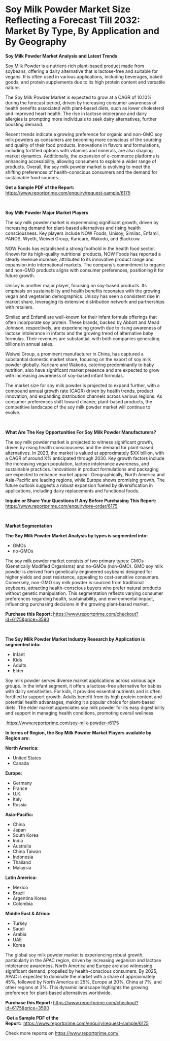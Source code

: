 <p><h1>Soy Milk Powder Market Size Reflecting a Forecast Till 2032: Market By Type, By Application and By Geography</h1></p><p><strong>Soy Milk Powder Market Analysis and Latest Trends</strong></p>
<p><p>Soy Milk Powder is a nutrient-rich plant-based product made from soybeans, offering a dairy alternative that is lactose-free and suitable for vegans. It is often used in various applications, including beverages, baked goods, and protein supplements due to its high protein content and versatile nature.</p><p>The Soy Milk Powder Market is expected to grow at a CAGR of 10.10% during the forecast period, driven by increasing consumer awareness of health benefits associated with plant-based diets, such as lower cholesterol and improved heart health. The rise in lactose intolerance and dairy allergies is prompting more individuals to seek dairy alternatives, further boosting demand.</p><p>Recent trends indicate a growing preference for organic and non-GMO soy milk powders as consumers are becoming more conscious of the sourcing and quality of their food products. Innovations in flavors and formulations, including fortified options with vitamins and minerals, are also shaping market dynamics. Additionally, the expansion of e-commerce platforms is enhancing accessibility, allowing consumers to explore a wider range of products. Overall, the soy milk powder market is evolving to meet the shifting preferences of health-conscious consumers and the demand for sustainable food sources.</p></p>
<p><strong>Get a Sample PDF of the Report:&nbsp;</strong> <a href="https://www.reportprime.com/enquiry/request-sample/6175?utm_campaign=3367&utm_medium=2&utm_source=Github&utm_content=ia&utm_term=24032025&utm_id=soy-milk-powder">https://www.reportprime.com/enquiry/request-sample/6175</a></p>
<p>&nbsp;</p>
<p><strong>Soy Milk Powder Major Market Players</strong></p>
<p><p>The soy milk powder market is experiencing significant growth, driven by increasing demand for plant-based alternatives and rising health consciousness. Key players include NOW Foods, Unisoy, Similac, Enfamil, PANOS, Wyeth, Weiwei Group, Karicare, Wakodo, and Blackcow.</p><p>NOW Foods has established a strong foothold in the health food sector. Known for its high-quality nutritional products, NOW Foods has reported a steady revenue increase, attributed to its innovative product range and expansion into international markets. The company’s commitment to organic and non-GMO products aligns with consumer preferences, positioning it for future growth.</p><p>Unisoy is another major player, focusing on soy-based products. Its emphasis on sustainability and health benefits resonates with the growing vegan and vegetarian demographics. Unisoy has seen a consistent rise in market share, leveraging its extensive distribution network and partnerships with retailers.</p><p>Similac and Enfamil are well-known for their infant formula offerings that often incorporate soy protein. These brands, backed by Abbott and Mead Johnson, respectively, are experiencing growth due to rising awareness of lactose intolerance in infants and the growing trend of alternative baby formulas. Their revenues are substantial, with both companies generating billions in annual sales.</p><p>Weiwei Group, a prominent manufacturer in China, has captured a substantial domestic market share, focusing on the export of soy milk powder globally. Karicare and Wakodo, catering predominantly to baby nutrition, also have significant market presence and are expected to grow with increasing awareness of soy-based infant formulas.</p><p>The market size for soy milk powder is projected to expand further, with a compound annual growth rate (CAGR) driven by health trends, product innovation, and expanding distribution channels across various regions. As consumer preferences shift toward cleaner, plant-based products, the competitive landscape of the soy milk powder market will continue to evolve.</p></p>
<p>&nbsp;</p>
<p><strong>What Are The Key Opportunities For Soy Milk Powder Manufacturers?</strong></p>
<p><p>The soy milk powder market is projected to witness significant growth, driven by rising health consciousness and the demand for plant-based alternatives. In 2023, the market is valued at approximately $XX billion, with a CAGR of around X% anticipated through 2030. Key growth factors include the increasing vegan population, lactose intolerance awareness, and sustainable practices. Innovations in product formulations and packaging are expected to enhance market appeal. Geographically, North America and Asia-Pacific are leading regions, while Europe shows promising growth. The future outlook suggests a robust expansion fueled by diversification in applications, including dairy replacements and functional foods.</p></p>
<p><strong>Inquire or Share Your Questions If Any Before Purchasing This Report:</strong> <a href="https://www.reportprime.com/enquiry/pre-order/6175?utm_campaign=3367&utm_medium=2&utm_source=Github&utm_content=ia&utm_term=24032025&utm_id=soy-milk-powder">https://www.reportprime.com/enquiry/pre-order/6175</a></p>
<p>&nbsp;</p>
<p><strong>Market Segmentation</strong></p>
<p><strong>The Soy Milk Powder Market Analysis by types is segmented into:</strong></p>
<p><ul><li>GMOs</li><li>no-GMOs</li></ul></p>
<p><p>The soy milk powder market consists of two primary types: GMOs (Genetically Modified Organisms) and no-GMOs (non-GMO). GMO soy milk powder is derived from genetically engineered soybeans designed for higher yields and pest resistance, appealing to cost-sensitive consumers. Conversely, non-GMO soy milk powder is sourced from traditional soybeans, attracting health-conscious buyers who prefer natural products without genetic manipulation. This segmentation reflects varying consumer preferences regarding health, sustainability, and environmental impact, influencing purchasing decisions in the growing plant-based market.</p></p>
<p><strong>Purchase this Report:&nbsp;</strong><a href="https://www.reportprime.com/checkout?id=6175&price=3590&utm_campaign=3367&utm_medium=2&utm_source=Github&utm_content=ia&utm_term=24032025&utm_id=soy-milk-powder">https://www.reportprime.com/checkout?id=6175&price=3590</a></p>
<p>&nbsp;</p>
<p><strong>The Soy Milk Powder Market Industry Research by Application is segmented into:</strong></p>
<p><ul><li>Infant</li><li>Kids</li><li>Adults</li><li>Elder</li></ul></p>
<p><p>Soy milk powder serves diverse market applications across various age groups. In the infant segment, it offers a lactose-free alternative for babies with dairy sensitivities. For kids, it provides essential nutrients and is often fortified to support growth. Adults benefit from its high protein content and potential health advantages, making it a popular choice for plant-based diets. The elder market appreciates soy milk powder for its easy digestibility and support in managing health conditions, promoting overall wellness.</p></p>
<p><a href="https://www.reportprime.com/soy-milk-powder-r6175?utm_campaign=3367&utm_medium=2&utm_source=Github&utm_content=ia&utm_term=24032025&utm_id=soy-milk-powder">&nbsp;https://www.reportprime.com/soy-milk-powder-r6175</a></p>
<p><strong>In terms of Region, the Soy Milk Powder Market Players available by Region are:</strong></p>
<p>
    <p> <strong> North America: </strong>
        <ul>
            <li>United States</li>
            <li>Canada</li>
        </ul>
        </p> 
    <p> <strong> Europe: </strong>
        <ul>
            <li>Germany</li>
            <li>France</li>
            <li>U.K.</li>
            <li>Italy</li>
            <li>Russia</li>
        </ul>
        </p> 
    <p> <strong> Asia-Pacific: </strong>
        <ul>
            <li>China</li>
            <li>Japan</li>
            <li>South Korea</li>
            <li>India</li>
            <li>Australia</li>
            <li>China Taiwan</li>
            <li>Indonesia</li>
            <li>Thailand</li>
            <li>Malaysia</li>
        </ul>
        </p> 
    <p> <strong> Latin America: </strong>
        <ul>
            <li>Mexico</li>
            <li>Brazil</li>
            <li>Argentina Korea</li>
            <li>Colombia</li>
        </ul>
        </p> 
    <p> <strong> Middle East & Africa: </strong>
        <ul>
            <li>Turkey</li>
            <li>Saudi</li>
            <li>Arabia</li>
            <li>UAE</li>
            <li>Korea</li>
        </ul>
    </p>
    </p>
<p><p>The global soy milk powder market is experiencing robust growth, particularly in the APAC region, driven by increasing veganism and lactose intolerance awareness. North America and Europe are also witnessing significant demand, propelled by health-conscious consumers. By 2025, APAC is expected to dominate the market with a share of approximately 45%, followed by North America at 25%, Europe at 20%, China at 7%, and other regions at 3%. This dynamic landscape highlights the growing preference for plant-based alternatives worldwide.</p></p>
<p><strong>Purchase this Report: </strong><a href="https://www.reportprime.com/checkout?id=6175&price=3590&utm_campaign=3367&utm_medium=2&utm_source=Github&utm_content=ia&utm_term=24032025&utm_id=soy-milk-powder">https://www.reportprime.com/checkout?id=6175&price=3590</a></p>
<p>&nbsp;<strong>Get a Sample PDF of the Report:&nbsp;&nbsp;</strong><a href="https://www.reportprime.com/enquiry/request-sample/6175?utm_campaign=3367&utm_medium=2&utm_source=Github&utm_content=ia&utm_term=24032025&utm_id=soy-milk-powder">https://www.reportprime.com/enquiry/request-sample/6175</a></p>
<p><strong></strong></p>
<p>Check more reports on <a href="https://www.reportprime.com/?utm_campaign=3367&utm_medium=2&utm_source=Github&utm_content=ia&utm_term=24032025&utm_id=soy-milk-powder">https://www.reportprime.com/</a></p>